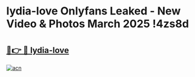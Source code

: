 # lydia-love Onlyfans Leaked - New Video & Photos March 2025 !4zs8d

# <h2><a href="https://0vhpta.iuczelnia.edu.pl?title=lydia-love&ref=4zs8d">🔗👉 🔴 lydia-love</a></h2>

[![acn](https://github.com/user-attachments/assets/0f9c940e-d8b0-45ae-aac7-cd30a18b3e1c)](https://0vhpta.iuczelnia.edu.pl?title=lydia-love&ref=4zs8d)

